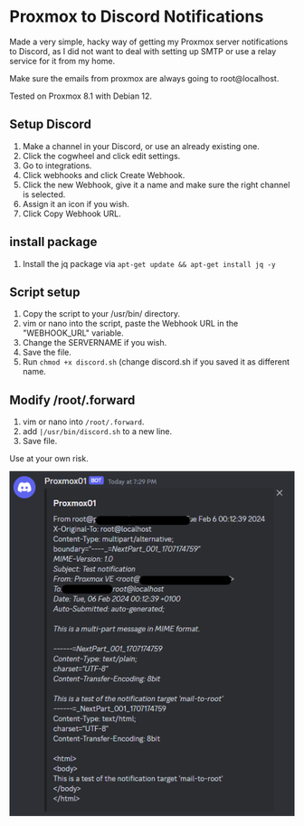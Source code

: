 # Proxmox to Discord Notifications
Made a very simple, hacky way of getting my Proxmox server notifications to Discord, as I did not want to deal with setting up SMTP or use a relay service for it from my home. 

Make sure the emails from proxmox are always going to root@localhost.

Tested on Proxmox 8.1 with Debian 12. 

## Setup Discord
1. Make a channel in your Discord, or use an already existing one.
2. Click the cogwheel and click edit settings.
3. Go to integrations.
4. Click webhooks and click Create Webhook.
5. Click the new Webhook, give it a name and make sure the right channel is selected.
6. Assign it an icon if you wish.
7. Click Copy Webhook URL.

## install package
1. Install the jq package via `apt-get update && apt-get install jq -y`

## Script setup
1. Copy the script to your /usr/bin/ directory.
2. vim or nano into the script, paste the Webhook URL in the "WEBHOOK_URL" variable.
3. Change the SERVERNAME if you wish.
4. Save the file.
5. Run `chmod +x discord.sh` (change discord.sh if you saved it as different name.

## Modify /root/.forward
1. vim or nano into `/root/.forward`.
2. add `|/usr/bin/discord.sh` to a new line.
3. Save file.

Use at your own risk. 

![Proxmox to Discord Notification](./proxmox-discord-mail-noticiation.png)
